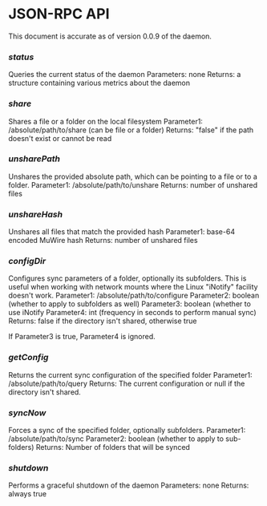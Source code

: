 # JSON-RPC API

This document is accurate as of version 0.0.9 of the daemon.

### *status*
Queries the current status of the daemon
Parameters: none
Returns: a structure containing various metrics about the daemon

### *share*
Shares a file or a folder on the local filesystem
Parameter1: /absolute/path/to/share  (can be file or a folder)
Returns: "false" if the path doesn't exist or cannot be read

### *unsharePath*
Unshares the provided absolute path, which can be pointing to a file or to a folder.
Parameter1: /absolute/path/to/unshare
Returns: number of unshared files

### *unshareHash*
Unshares all files that match the provided hash
Parameter1: base-64 encoded MuWire hash
Returns: number of unshared files 

### *configDir*
Configures sync parameters of a folder, optionally its subfolders.  This is useful when working with network mounts where the Linux "iNotify" facility doesn't work.
Parameter1: /absolute/path/to/configure
Parameter2: boolean (whether to apply to subfolders as well)
Parameter3: boolean (whether to use iNotify
Parameter4: int (frequency in seconds to perform manual sync)
Returns: false if the directory isn't shared, otherwise true

If Parameter3 is true, Parameter4 is ignored.

### *getConfig*
Returns the current sync configuration of the specified folder
Parameter1: /absolute/path/to/query
Returns: The current configuration or null if the directory isn't shared.

### *syncNow*
Forces a sync of the specified folder, optionally subfolders.
Parameter1: /absolute/path/to/sync
Parameter2: boolean (whether to apply to sub-folders)
Returns: Number of folders that will be synced

### *shutdown*
Performs a graceful shutdown of the daemon
Parameters: none
Returns: always true
